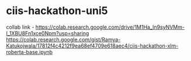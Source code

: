 # ciis-hackathon-uni5

collab link - https://colab.research.google.com/drive/1M1Ha_In9syNVMm-I_1XBU8Fn1xce0Npm?usp=sharing
              https://colab.research.google.com/gist/Ramya-Katukojwala/17812f4c4212f9ea68ef4709e618aec4/ciis-hackathon-xlm-roberta-base.ipynb
